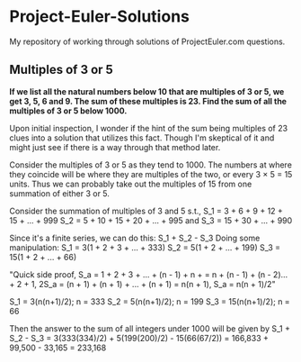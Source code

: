 # Project-Euler-Solutions
My repository of working through solutions of ProjectEuler.com questions.

## Multiples of 3 or 5
**If we list all the natural numbers below 10 that are multiples of 3 or 5, we get 3, 5, 6 and 9. The sum of these multiples is 23.
Find the sum of all the multiples of 3 or 5 below 1000.** 

Upon initial inspection, I wonder if the hint of the sum being multiples of 23 clues into a solution that utilizes this fact. Though I'm skeptical of it and might just see if there is a way through that method later.

Consider the multiples of 3 or 5 as they tend to 1000. The numbers at where they coincide will be where they are multiples of the two, or every 3 × 5 = 15 units. Thus we can probably take out the multiples of 15 from one summation of either 3 or 5.

Consider the summation of multiples of 3 and 5 s.t.,
S_1 = 3 + 6 + 9 + 12 + 15 + ... + 999
S_2 = 5 + 10 + 15 + 20 + ... + 995
and
S_3 = 15 + 30 + ... + 990

Since it's a finite series, we can do this:
S_1 + S_2 - S_3
Doing some manipulation:
S_1 = 3(1 + 2 + 3 + ... + 333)
S_2 = 5(1 + 2 + ... + 199)
S_3 = 15(1 + 2 + ... + 66)

"Quick side proof, S_a = 1 + 2 + 3 + ... + (n - 1) + n + = n + (n - 1) + (n - 2)... + 2 + 1, 2S_a = (n + 1) + (n + 1)  + ... + (n + 1) = n(n + 1), S_a = n(n + 1)/2"

S_1 = 3(n(n+1)/2); n = 333
S_2 = 5(n(n+1)/2); n = 199
S_3 = 15(n(n+1)/2); n = 66

Then the answer to the sum of all integers under 1000 will be given by S_1 + S_2 - S_3 = 3(333(334)/2) + 5(199(200)/2) - 15(66(67/2)) = 166,833 + 99,500 - 33,165 = 233,168
